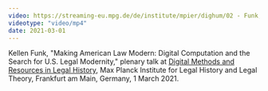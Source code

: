 ```yaml
---
video: https://streaming-eu.mpg.de/de/institute/mpier/dighum/02 - Funk, Kellen.mp4
videotype: "video/mp4"
date: 2021-03-01
---
```


Kellen Funk, "Making American Law Modern: Digital Computation and the Search for U.S. Legal Modernity," plenary talk at [Digital Methods and Resources in Legal History](https://www.lhlt.mpg.de/dlh2021/en), Max Planck Institute for Legal History and Legal Theory, Frankfurt am Main, Germany, 1 March 2021.
